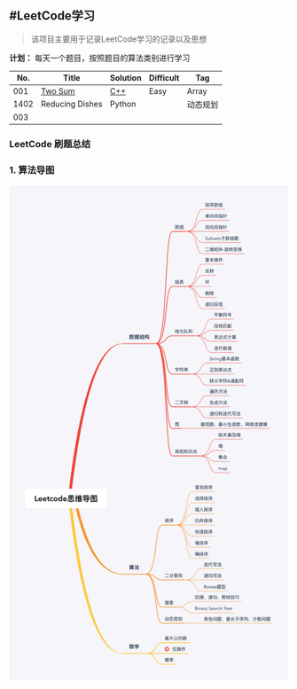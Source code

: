 #LeetCode学习
-------

> 该项目主要用于记录LeetCode学习的记录以及思想

**计划：** 每天一个题目，按照题目的算法类别进行学习





| No.     |Title       | Solution |Difficult|Tag     |
| -------|----------   |------    |-------  | ------ |
| 001     |[Two Sum](https://leetcode.com/problems/two-sum/description/)     |[C++](https://github.com/arvinlee2015/LeetCode/edit/master/Two%20Sum/two_sum.cpp)   |Easy     |Array     |
| 1402     | Reducing Dishes  |   Python       |         | 动态规划       |
| 003     |            |          |         |        |



### LeetCode 刷题总结

### 1. 算法导图

![853467-20190220213844932-1896554215](853467-20190220213844932-1896554215.png)

